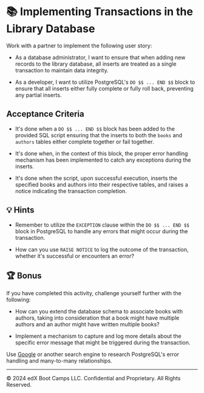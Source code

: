 # 📚 Implementing Transactions in the Library Database

Work with a partner to implement the following user story:

* As a database administrator, I want to ensure that when adding new records to the library database, all inserts are treated as a single transaction to maintain data integrity.

* As a developer, I want to utilize PostgreSQL's `DO $$ ... END $$` block to ensure that all inserts either fully complete or fully roll back, preventing any partial inserts.

## Acceptance Criteria

* It's done when a `DO $$ ... END $$` block has been added to the provided SQL script ensuring that the inserts to both the `books` and `authors` tables either complete together or fail together.

* It's done when, in the context of this block, the proper error handling mechanism has been implemented to catch any exceptions during the inserts.

* It's done when the script, upon successful execution, inserts the specified books and authors into their respective tables, and raises a notice indicating the transaction completion.

## 💡 Hints

* Remember to utilize the `EXCEPTION` clause within the `DO $$ ... END $$` block in PostgreSQL to handle any errors that might occur during the transaction.

* How can you use `RAISE NOTICE` to log the outcome of the transaction, whether it's successful or encounters an error?

## 🏆 Bonus

If you have completed this activity, challenge yourself further with the following:

* How can you extend the database schema to associate books with authors, taking into consideration that a book might have multiple authors and an author might have written multiple books?

* Implement a mechanism to capture and log more details about the specific error message that might be triggered during the transaction.

Use [Google](https://www.google.com) or another search engine to research PostgreSQL's error handling and many-to-many relationships.

---

© 2024 edX Boot Camps LLC. Confidential and Proprietary. All Rights Reserved.
